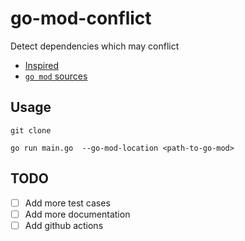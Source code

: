 # go-mod-conflict

Detect dependencies which may conflict

- [Inspired](https://github.com/cch123/gomod-conflict-detect/tree/master)
- [`go mod` sources](https://github.com/golang/go/tree/master/src/cmd/go/internal/modcmd)

## Usage

```shell
git clone

go run main.go  --go-mod-location <path-to-go-mod>
```

## TODO

- [ ] Add more test cases
- [ ] Add more documentation
- [ ] Add github actions
